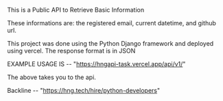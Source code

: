 This is a Public API to Retrieve Basic Information

These informations are: the registered email, current datetime, and github url.

This project was done using the Python Django framework and deployed using vercel.
The response format is in JSON

EXAMPLE USAGE IS -- "https://hngapi-task.vercel.app/api/v1/"

The above takes you to the api.

Backline -- "https://hng.tech/hire/python-developers"
